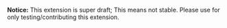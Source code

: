 **Notice:** This extension is super draft; This means not stable. Please use for only testing/contributing this extension. 